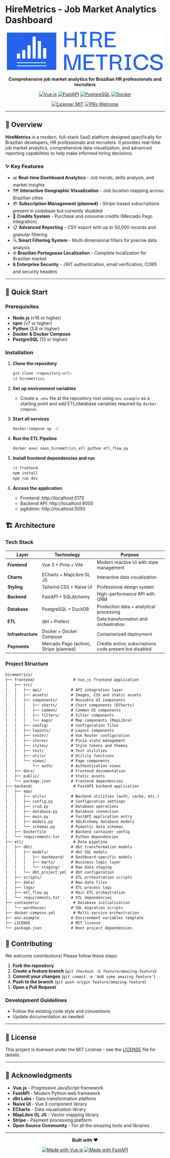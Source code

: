 # HireMetrics - Job Market Analytics Dashboard

<div align="center">

![HireMetrics Logo](frontend/src/assets/img/hire-metrics-logo-transparent.png)

**Comprehensive job market analytics for Brazilian HR professionals and recruiters**

[![Vue.js](https://img.shields.io/badge/Vue.js-3.x-4FC08D?style=for-the-badge&logo=vue.js)](https://vuejs.org/)
[![FastAPI](https://img.shields.io/badge/FastAPI-0.100+-009688?style=for-the-badge&logo=fastapi)](https://fastapi.tiangolo.com/)
[![PostgreSQL](https://img.shields.io/badge/PostgreSQL-13+-336791?style=for-the-badge&logo=postgresql)](https://www.postgresql.org/)
[![Docker](https://img.shields.io/badge/Docker-20.10+-2496ED?style=for-the-badge&logo=docker)](https://www.docker.com/)

[![License: MIT](https://img.shields.io/badge/License-MIT-yellow.svg?style=for-the-badge)](https://opensource.org/licenses/MIT)
[![PRs Welcome](https://img.shields.io/badge/PRs-welcome-brightgreen.svg?style=for-the-badge)](http://makeapullrequest.com)

</div>

---

## 🎯 Overview

**HireMetrics** is a modern, full-stack SaaS platform designed specifically for Brazilian developers, HR professionals and recruiters. It provides real-time job market analytics, comprehensive data visualization, and advanced reporting capabilities to help make informed hiring decisions.

### ✨ Key Features

- 📊 **Real-time Dashboard Analytics** - Job trends, skills analysis, and market insights
- 🗺️ **Interactive Geographic Visualization** - Job location mapping across Brazilian cities
- 💳 **Subscription Management (planned)** - Stripe-based subscriptions present in codebase but currently disabled
- 💠 **Credits System** - Purchase and consume credits (Mercado Pago integration)
- 📋 **Advanced Reporting** - CSV export with up to 50,000 records and granular filtering
- 🔍 **Smart Filtering System** - Multi-dimensional filters for precise data analysis
- 🌐 **Brazilian Portuguese Localization** - Complete localization for Brazilian market
- 🔒 **Enterprise Security** - JWT authentication, email verification, CORS and security headers

---

## 🚀 Quick Start

### Prerequisites

- **Node.js** (v16 or higher)
- **npm** (v7 or higher)
- **Python** (3.8 or higher)
- **Docker & Docker Compose**
- **PostgreSQL** (13 or higher)

### Installation

1. **Clone the repository**
   ```bash
   git clone <repository-url>
   cd hiremetrics
   ```

2. **Set up environment variables**
   - Create a `.env` file at the repository root using `env.example` as a starting point and add ETL/database variables required by `docker-compose`.

3. **Start all services**
   ```bash
   docker-compose up -d
   ```

4. **Run the ETL Pipeline**
    ```bash
    docker exec saas_hiremetrics_etl python etl_flow.py
    ```

5. **Install frontend dependencies and run**
   ```bash
   cd frontend
   npm install
   npm run dev
   ```

5. **Access the application**
   - Frontend: http://localhost:5173
   - Backend API: http://localhost:8000
   - pgAdmin: http://localhost:5050

## 🏗️ Architecture

### Tech Stack

| Layer | Technology | Purpose |
|-------|------------|---------|
| **Frontend** | Vue 3 + Pinia + Vite | Modern reactive UI with state management |
| **Charts** | ECharts + MapLibre GL JS | Interactive data visualization |
| **Styling** | Tailwind CSS + Naive UI | Professional design system |
| **Backend** | FastAPI + SQLAlchemy | High-performance API with ORM |
| **Database** | PostgreSQL + DuckDB | Production data + analytical processing |
| **ETL** | dbt + Prefect | Data transformation and orchestration |
| **Infrastructure** | Docker + Docker Compose | Containerized deployment |
| **Payments** | Mercado Pago (active), Stripe (planned) | Credits active; subscriptions code present but disabled |

### Project Structure

```
hiremetrics/
├── frontend/                 # Vue.js frontend application
│   ├── src/
│   │   ├── api/             # API integration layer
│   │   ├── assets/          # Images, CSS and static assets
│   │   ├── components/      # Reusable UI components
│   │   │   ├── charts/      # Chart components (ECharts)
│   │   │   ├── common/      # Common UI components
│   │   │   ├── filters/     # Filter components
│   │   │   └── maps/        # Map components (MapLibre)
│   │   ├── config/          # Configuration files
│   │   ├── layouts/         # Layout components
│   │   ├── router/          # Vue Router configuration
│   │   ├── stores/          # Pinia state management
│   │   ├── styles/          # Style tokens and themes
│   │   ├── test/            # Test utilities
│   │   ├── utils/           # Utility functions
│   │   └── views/           # Page components
│   │       └── auth/        # Authentication views
│   ├── docs/                # Frontend documentation
│   ├── public/              # Static assets
│   └── package.json         # Frontend dependencies
├── backend/                  # FastAPI backend application
│   ├── app/
│   │   ├── utils/           # Backend utilities (auth, cache, etc.)
│   │   ├── config.py        # Configuration settings
│   │   ├── crud.py          # Database operations
│   │   ├── database.py      # Database connection
│   │   ├── main.py          # FastAPI application entry
│   │   ├── models.py        # SQLAlchemy database models
│   │   └── schemas.py       # Pydantic data schemas
│   ├── Dockerfile           # Backend container config
│   └── requirements.txt     # Python dependencies
├── etl/                      # Data pipeline
│   ├── dbt/                 # dbt transformation models
│   │   ├── models/          # dbt SQL models
│   │   │   ├── dashboard/   # Dashboard-specific models
│   │   │   ├── marts/       # Business logic layer
│   │   │   └── staging/     # Raw data staging
│   │   └── dbt_project.yml  # dbt configuration
│   ├── scripts/             # ETL orchestration scripts
│   ├── data/                # Raw data files
│   ├── logs/                # ETL process logs
│   ├── etl_flow.py          # Main ETL orchestration
│   └── requirements.txt     # ETL dependencies
├── containers/               # Database initialization
│   └── warehouse/           # SQL migration scripts
├── docker-compose.yml        # Multi-service orchestration
├── env.example              # Environment variables template
├── LICENSE                  # MIT license
└── package.json             # Root project dependencies
```

## 🤝 Contributing

We welcome contributions! Please follow these steps:

1. **Fork the repository**
2. **Create a feature branch** (`git checkout -b feature/amazing-feature`)
3. **Commit your changes** (`git commit -m 'Add some amazing feature'`)
4. **Push to the branch** (`git push origin feature/amazing-feature`)
5. **Open a Pull Request**

### Development Guidelines

- Follow the existing code style and conventions
- Update documentation as needed

---

## 📄 License

This project is licensed under the MIT License - see the [LICENSE](LICENSE) file for details.

---

## 🙏 Acknowledgments

- **Vue.js** - Progressive JavaScript framework
- **FastAPI** - Modern Python web framework
- **dbt Labs** - Data transformation platform
- **Naive UI** - Vue 3 component library
- **ECharts** - Data visualization library
- **MapLibre GL JS** - Vector mapping library
- **Stripe** - Payment processing platform
- **Open Source Community** - For all the amazing tools and libraries

---

<div align="center">

**Built with ❤️**

[![Made with Vue.js](https://img.shields.io/badge/Made%20with-Vue.js-4FC08D?style=for-the-badge&logo=vue.js)](https://vuejs.org/)
[![Made with FastAPI](https://img.shields.io/badge/Made%20with-FastAPI-009688?style=for-the-badge&logo=fastapi)](https://fastapi.tiangolo.com/)

</div>